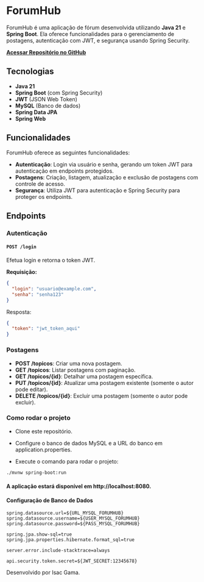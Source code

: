 # ForumHub

ForumHub é uma aplicação de fórum desenvolvida utilizando **Java 21** e **Spring Boot**. Ela oferece funcionalidades para o gerenciamento de postagens, autenticação com JWT, e segurança usando Spring Security.

[**Acessar Repositório no GitHub**](https://github.com/IsacGama/forumhub)

## Tecnologias

- **Java 21**
- **Spring Boot** (com Spring Security)
- **JWT** (JSON Web Token)
- **MySQL** (Banco de dados)
- **Spring Data JPA**
- **Spring Web**

## Funcionalidades

ForumHub oferece as seguintes funcionalidades:

- **Autenticação**: Login via usuário e senha, gerando um token JWT para autenticação em endpoints protegidos.
- **Postagens**: Criação, listagem, atualização e exclusão de postagens com controle de acesso.
- **Segurança**: Utiliza JWT para autenticação e Spring Security para proteger os endpoints.

## Endpoints

### Autenticação

#### `POST /login`
Efetua login e retorna o token JWT.

**Requisição:**

```json
{
  "login": "usuario@example.com",
  "senha": "senha123"
}
```
Resposta:
```json
{
  "token": "jwt_token_aqui"
}
```
### Postagens
- **POST /topicos**: Criar uma nova postagem.
- **GET /topicos**: Listar postagens com paginação.
- **GET /topicos/{id}**: Detalhar uma postagem específica.
- **PUT /topicos/{id}**: Atualizar uma postagem existente (somente o autor pode editar).
- **DELETE /topicos/{id}**: Excluir uma postagem (somente o autor pode excluir).

### Como rodar o projeto
- Clone este repositório.

- Configure o banco de dados MySQL e a URL do banco em application.properties.

- Execute o comando para rodar o projeto:

```bash
./mvnw spring-boot:run
```
#### A aplicação estará disponível em http://localhost:8080.
#### Configuração de Banco de Dados
```properties
spring.datasource.url=${URL_MYSQL_FORUMHUB}
spring.datasource.username=${USER_MYSQL_FORUMHUB}
spring.datasource.password=${PASS_MYSQL_FORUMHUB}

spring.jpa.show-sql=true
spring.jpa.properties.hibernate.format_sql=true

server.error.include-stacktrace=always

api.security.token.secret=${JWT_SECRET:12345678}
```
Desenvolvido por Isac Gama.
